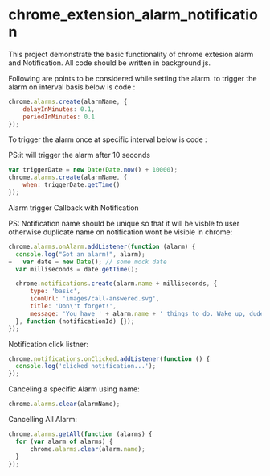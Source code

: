 # chrome_extension_alarm_notification

This project demonstrate the basic functionality of chrome extesion alarm and Notification. All code should be written in background js.


Following are points to be considered while setting the alarm.
to trigger the alarm on interval basis below is code :

```javascript
chrome.alarms.create(alarmName, {
	delayInMinutes: 0.1,
	periodInMinutes: 0.1
});
```

To trigger the alarm once at specific interval below is code :

PS:it will trigger the alarm after 10 seconds
```javascript
var triggerDate = new Date(Date.now() + 10000);
chrome.alarms.create(alarmName, {
	when: triggerDate.getTime()
});
 ```
 Alarm trigger Callback with Notification
 
 PS: Notification name should be unique so that it will be visble to user otherwise duplicate name on notification wont be visible in chrome:
  ```javascript
  chrome.alarms.onAlarm.addListener(function (alarm) {
	console.log("Got an alarm!", alarm);
=	var date = new Date(); // some mock date
	var milliseconds = date.getTime();

	chrome.notifications.create(alarm.name + milliseconds, {
		type: 'basic',
		iconUrl: 'images/call-answered.svg',
		title: 'Don\'t forget!',
		message: 'You have ' + alarm.name + ' things to do. Wake up, dude!'
	}, function (notificationId) {});
});
 ```



Notification click listner:
  ```javascript
chrome.notifications.onClicked.addListener(function () {
	console.log('clicked notification...');
});
 ```


Canceling a specific Alarm using name:
  ```javascript
chrome.alarms.clear(alarmName);
 ```


Cancelling All Alarm:
  ```javascript
chrome.alarms.getAll(function (alarms) {
	for (var alarm of alarms) {
		chrome.alarms.clear(alarm.name);
	}
});
 ```




  
  
  
